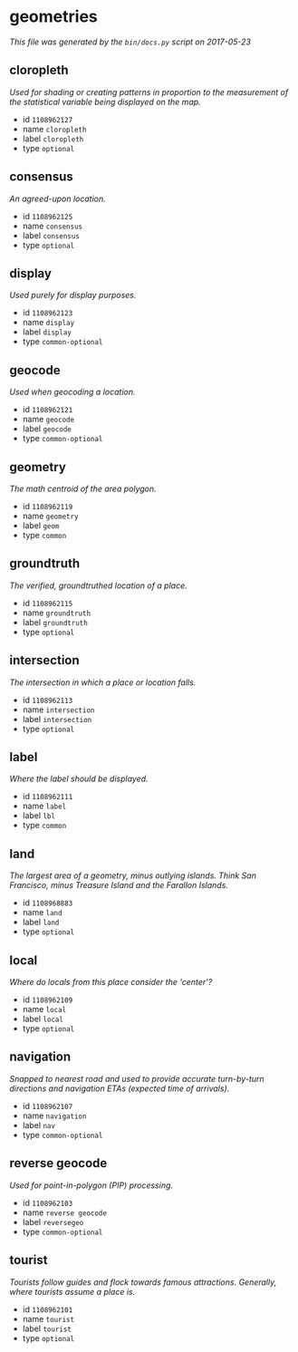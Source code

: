 # geometries

_This file was generated by the `bin/docs.py` script on 2017-05-23_

## cloropleth

_Used for shading or creating patterns in proportion to the measurement of the statistical variable being displayed on the map._

* id `1108962127`
* name `cloropleth`
* label `cloropleth`
* type `optional`

## consensus

_An agreed-upon location._

* id `1108962125`
* name `consensus`
* label `consensus`
* type `optional`

## display

_Used purely for display purposes._

* id `1108962123`
* name `display`
* label `display`
* type `common-optional`

## geocode

_Used when geocoding a location._

* id `1108962121`
* name `geocode`
* label `geocode`
* type `common-optional`

## geometry

_The math centroid of the area polygon._

* id `1108962119`
* name `geometry`
* label `geom`
* type `common`

## groundtruth

_The verified, groundtruthed location of a place._

* id `1108962115`
* name `groundtruth`
* label `groundtruth`
* type `optional`

## intersection

_The intersection in which a place or location falls._

* id `1108962113`
* name `intersection`
* label `intersection`
* type `optional`

## label

_Where the label should be displayed._

* id `1108962111`
* name `label`
* label `lbl`
* type `common`

## land

_The largest area of a geometry, minus outlying islands. Think San Francisco, minus Treasure Island and the Farallon Islands._

* id `1108968883`
* name `land`
* label `land`
* type `optional`

## local

_Where do locals from this place consider the 'center'?_

* id `1108962109`
* name `local`
* label `local`
* type `optional`

## navigation

_Snapped to nearest road and used to provide accurate turn-by-turn directions and navigation ETAs (expected time of arrivals)._

* id `1108962107`
* name `navigation`
* label `nav`
* type `common-optional`

## reverse geocode

_Used for point-in-polygon (PIP) processing._

* id `1108962103`
* name `reverse geocode`
* label `reversegeo`
* type `common-optional`

## tourist

_Tourists follow guides and flock towards famous attractions. Generally, where tourists assume a place is._

* id `1108962101`
* name `tourist`
* label `tourist`
* type `optional`

